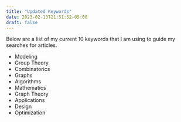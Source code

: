 ```yaml
---
title: "Updated Keywords"
date: 2023-02-13T21:51:52-05:00
draft: false
---
```


Below are a list of my current 10 keywords that I am using to guide my searches for articles.

* Modeling
* Group Theory
* Combinatorics
* Graphs
* Algorithms
* Mathematics
* Graph Theory
* Applications
* Design
* Optimization